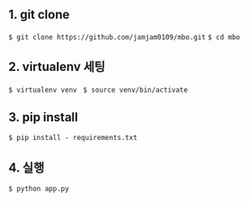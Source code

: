 ## 1. git clone 
```$ git clone https://github.com/jamjam0109/mbo.git```
```$ cd mbo ```
## 2. virtualenv 세팅
```$ virtualenv venv ```
```$ source venv/bin/activate```

## 3. pip install

```$ pip install - requirements.txt```
 
## 4. 실행 
```$ python app.py```


